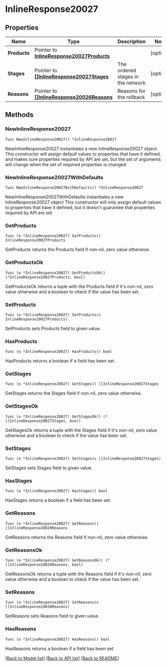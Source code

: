 # InlineResponse20027

## Properties

Name | Type | Description | Notes
------------ | ------------- | ------------- | -------------
**Products** | Pointer to [**InlineResponse20027Products**](InlineResponse20027Products.md) |  | [optional] 
**Stages** | Pointer to [**[]InlineResponse20027Stages**](InlineResponse20027Stages.md) | The ordered stages in the network | [optional] 
**Reasons** | Pointer to [**[]InlineResponse20026Reasons**](InlineResponse20026Reasons.md) | Reasons for the rollback | [optional] 

## Methods

### NewInlineResponse20027

`func NewInlineResponse20027() *InlineResponse20027`

NewInlineResponse20027 instantiates a new InlineResponse20027 object
This constructor will assign default values to properties that have it defined,
and makes sure properties required by API are set, but the set of arguments
will change when the set of required properties is changed

### NewInlineResponse20027WithDefaults

`func NewInlineResponse20027WithDefaults() *InlineResponse20027`

NewInlineResponse20027WithDefaults instantiates a new InlineResponse20027 object
This constructor will only assign default values to properties that have it defined,
but it doesn't guarantee that properties required by API are set

### GetProducts

`func (o *InlineResponse20027) GetProducts() InlineResponse20027Products`

GetProducts returns the Products field if non-nil, zero value otherwise.

### GetProductsOk

`func (o *InlineResponse20027) GetProductsOk() (*InlineResponse20027Products, bool)`

GetProductsOk returns a tuple with the Products field if it's non-nil, zero value otherwise
and a boolean to check if the value has been set.

### SetProducts

`func (o *InlineResponse20027) SetProducts(v InlineResponse20027Products)`

SetProducts sets Products field to given value.

### HasProducts

`func (o *InlineResponse20027) HasProducts() bool`

HasProducts returns a boolean if a field has been set.

### GetStages

`func (o *InlineResponse20027) GetStages() []InlineResponse20027Stages`

GetStages returns the Stages field if non-nil, zero value otherwise.

### GetStagesOk

`func (o *InlineResponse20027) GetStagesOk() (*[]InlineResponse20027Stages, bool)`

GetStagesOk returns a tuple with the Stages field if it's non-nil, zero value otherwise
and a boolean to check if the value has been set.

### SetStages

`func (o *InlineResponse20027) SetStages(v []InlineResponse20027Stages)`

SetStages sets Stages field to given value.

### HasStages

`func (o *InlineResponse20027) HasStages() bool`

HasStages returns a boolean if a field has been set.

### GetReasons

`func (o *InlineResponse20027) GetReasons() []InlineResponse20026Reasons`

GetReasons returns the Reasons field if non-nil, zero value otherwise.

### GetReasonsOk

`func (o *InlineResponse20027) GetReasonsOk() (*[]InlineResponse20026Reasons, bool)`

GetReasonsOk returns a tuple with the Reasons field if it's non-nil, zero value otherwise
and a boolean to check if the value has been set.

### SetReasons

`func (o *InlineResponse20027) SetReasons(v []InlineResponse20026Reasons)`

SetReasons sets Reasons field to given value.

### HasReasons

`func (o *InlineResponse20027) HasReasons() bool`

HasReasons returns a boolean if a field has been set.


[[Back to Model list]](../README.md#documentation-for-models) [[Back to API list]](../README.md#documentation-for-api-endpoints) [[Back to README]](../README.md)


